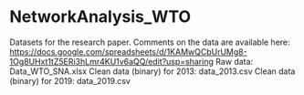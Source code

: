 # NetworkAnalysis_WTO
Datasets for the research paper. Comments on the data are available here: https://docs.google.com/spreadsheets/d/1KAMwQCbUrUMg8-1Og8UHxt1tZ5ERi3hLmr4KU1v6aQQ/edit?usp=sharing
Raw data: Data_WTO_SNA.xlsx
Clean data (binary) for 2013: data_2013.csv
Clean data (binary) for 2019: data_2019.csv
